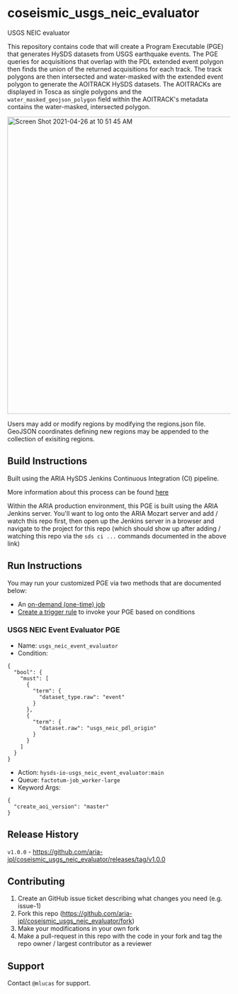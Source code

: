 # coseismic_usgs_neic_evaluator
USGS NEIC evaluator

This repository contains code that will create a Program Executable (PGE) that generates HySDS datasets from USGS earthquake events. The PGE queries for acquisitions that overlap with the PDL extended event polygon then finds the union of the returned acquisitions for each track. The track polygons are then intersected and water-masked with the extended event polygon to generate the AOITRACK HySDS datasets. The AOITRACKs are displayed in Tosca as single polygons and the `water_masked_geojson_polygon` field within the AOITRACK's metadata contains the water-masked, intersected polygon.

<img width="670" alt="Screen Shot 2021-04-26 at 10 51 45 AM" src="https://user-images.githubusercontent.com/47004511/116128092-6fb22200-a67d-11eb-84c0-160ccf08bf9f.png">

Users may add or modify regions by modifying the regions.json file. GeoJSON coordinates defining new regions may be appended to the collection of exisiting regions.

## Build Instructions

Built using the ARIA HySDS Jenkins Continuous Integration (CI) pipeline.

More information about this process can be found [here](https://hysds-core.atlassian.net/wiki/spaces/HYS/pages/455114757/Deploy+PGE+s+onto+Cluster)

Within the ARIA production environment, this PGE is built using the ARIA Jenkins server. You'll want to log onto the ARIA Mozart server and add / watch this repo first, then open up the Jenkins server in a browser and navigate to the project for this repo (which should show up after adding / watching this repo via the `sds ci ...` commands documented in the above link)

## Run Instructions

You may run your customized PGE via two methods that are documented below:
- An [on-demand (one-time) job](https://hysds-core.atlassian.net/wiki/spaces/HYS/pages/378601499/Submit+an+On-Demand+Job+in+Facet+Search)
- [Create a trigger rule](https://hysds-core.atlassian.net/wiki/spaces/HYS/pages/442728660/Create+Edit+Delete+Trigger+Rules) to invoke your PGE based on conditions

### USGS NEIC Event Evaluator PGE

- Name: `usgs_neic_event_evaluator`
- Condition:
```
{
  "bool": {
    "must": [
      {
        "term": {
          "dataset_type.raw": "event"
        }
      },
      {
        "term": {
          "dataset.raw": "usgs_neic_pdl_origin"
        }
      }
    ]
  }
}
```
- Action: `hysds-io-usgs_neic_event_evaluator:main`
- Queue: `factotum-job_worker-large`
- Keyword Args:
```
{
  "create_aoi_version": "master"
}
```

## Release History

`v1.0.0` - https://github.com/aria-jpl/coseismic_usgs_neic_evaluator/releases/tag/v1.0.0

## Contributing

1. Create an GitHub issue ticket describing what changes you need (e.g. issue-1)
2. Fork this repo (<https://github.com/aria-jpl/coseismic_usgs_neic_evaluator/fork>)
3. Make your modifications in your own fork
4. Make a pull-request in this repo with the code in your fork and tag the repo owner / largest contributor as a reviewer

## Support

Contact `@mlucas` for support.

